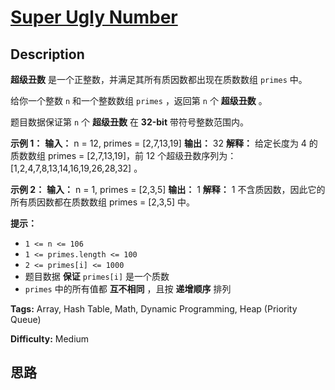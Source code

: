 # [Super Ugly Number][title]

## Description

**超级丑数** 是一个正整数，并满足其所有质因数都出现在质数数组 `primes` 中。

给你一个整数 `n` 和一个整数数组 `primes` ，返回第 `n` 个 **超级丑数** 。

题目数据保证第 `n` 个 **超级丑数** 在 **32-bit** 带符号整数范围内。



**示例 1：**
            **输入：** n = 12, primes = [2,7,13,19]    **输出：** 32     **解释：** 给定长度为 4 的质数数组 primes = [2,7,13,19]，前 12 个超级丑数序列为：[1,2,4,7,8,13,14,16,19,26,28,32] 。

**示例 2：**
            **输入：** n = 1, primes = [2,3,5]    **输出：** 1    **解释：** 1 不含质因数，因此它的所有质因数都在质数数组 primes = [2,3,5] 中。    



**提示：**

  * `1 <= n <= 106`
  * `1 <= primes.length <= 100`
  * `2 <= primes[i] <= 1000`
  * 题目数据 **保证** `primes[i]` 是一个质数
  * `primes` 中的所有值都 **互不相同** ，且按 **递增顺序** 排列


**Tags:** Array, Hash Table, Math, Dynamic Programming, Heap (Priority Queue)

**Difficulty:** Medium

## 思路

[title]: https://leetcode-cn.com/problems/super-ugly-number
